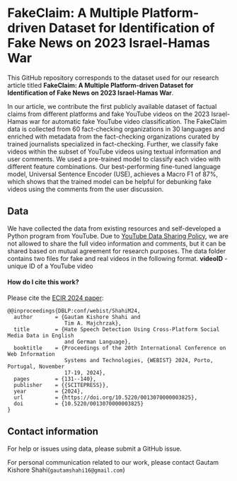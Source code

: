 # FakeClaim: A Multiple Platform-driven Dataset for Identification of Fake News on 2023 Israel-Hamas War

This GitHub repository corresponds to the dataset used for our research article titled **FakeClaim: A Multiple Platform-driven Dataset for Identification of Fake News on 2023 Israel-Hamas War**.

In our article, we contribute the first publicly available dataset of factual claims from different platforms and fake YouTube videos on the 2023 Israel-Hamas war for automatic fake YouTube video classification. The FakeClaim data is collected from 60 fact-checking organizations in 30 languages and enriched with metadata from the fact-checking organizations curated by trained journalists specialized in fact-checking. Further, we classify fake videos within the subset of YouTube videos using textual information and user comments. We used a pre-trained model to classify each video with different feature combinations. Our best-performing fine-tuned language model, Universal Sentence Encoder (USE), achieves a Macro F1 of 87\%, which shows that the trained model can be helpful for debunking fake videos using the comments from the user discussion. 

## Data 
We have collected the data from existing resources and self-developed a Python program from YouTube. Due to [YouTube Data Sharing Policy](https://www.youtube.com/howyoutubeworks/our-commitments/protecting-user-data/), we are not allowed to share the full video information and comments, but it can be shared based on mutual agreement for research purposes. The data folder contains two files for fake and real videos in the following format.
**videoID** - unique ID of a YouTube video

#### How do I cite this work?

Please cite the [ECIR 2024 paper](https://arxiv.org/abs/2401.16625):
```
@@inproceedings{DBLP:conf/webist/ShahiM24,
  author       = {Gautam Kishore Shahi and
                  Tim A. Majchrzak},
  title        = {Hate Speech Detection Using Cross-Platform Social Media Data in English
                  and German Language},
  booktitle    = {Proceedings of the 20th International Conference on Web Information
                  Systems and Technologies, {WEBIST} 2024, Porto, Portugal, November
                  17-19, 2024},
  pages        = {131--140},
  publisher    = {{SCITEPRESS}},
  year         = {2024},
  url          = {https://doi.org/10.5220/0013070000003825},
  doi          = {10.5220/0013070000003825}
}
```
## Contact information
For help or issues using data, please submit a GitHub issue.

For personal communication related to our work, please contact Gautam Kishore Shahi(`gautamshahi16@gmail.com`)
